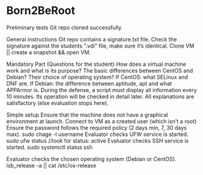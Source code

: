 # Born2BeRoot
Preliminary tests
Git repo cloned successfully.

General instructions
Git repo contains a signature.txt file.
Check the signature against the students “.vdi” file, make sure it’s identical. 
Clone VM || create a snapshot && open VM.

Mandatory Part (Questions for the student)
How does a virtual machine work and what is its purpose?
The basic differences between CentOS and Debian?
Their choice of operating system?
If CentOS: what SELinux and DNF are.
If Debian: the difference between aptitude, apt and what APPArmor is.
During the defense, a script must display all information every 10 minutes. Its operation will be checked in detail later.
All explanations are satisfactory (else evaluation stops here).

Simple setup
Ensure that the machine does not have a graphical environment at launch.
Connect to VM as a created user (which isn’t a root)
Ensure the password follows the required policy (2 days min, 7, 30 days max). 
sudo chage -l username
Evaluator checks UFW service is started.
sudo ufw status			//look for status: active
Evaluator checks SSH service is started.
sudo systemctl status ssh

Evaluator checks the chosen operating system (Debian or CentOS).
lsb_release -a || cat /etc/os-release
